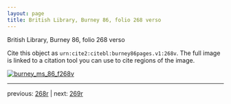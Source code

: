 ```yaml
---
layout: page
title: British Library, Burney 86, folio 268 verso
---
```


British Library, Burney 86, folio 268 verso

Cite this object as `urn:cite2:citebl:burney86pages.v1:268v`.  The full image is linked to a citation tool you can use to cite regions of the image.

[![burney_ms_86_f268v](http://www.homermultitext.org/iipsrv?IIIF=/project/homer/pyramidal/deepzoom/citebl/burney86imgs/v1/burney_ms_86_f268v.tif/full/800,/0/default.jpg)](http://www.homermultitext.org/ict2/?urn=urn:cite2:citebl:burney86imgs.v1:burney_ms_86_f268v) 

---

previous:  [268r](../268r/) | next: [269r](../269r/)
